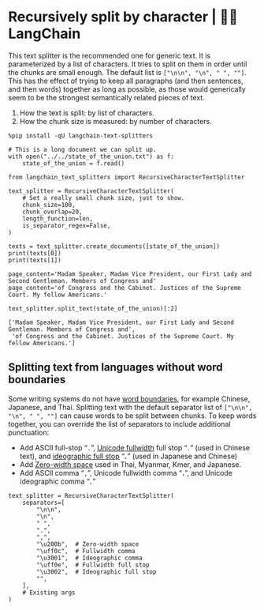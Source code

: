 # Recursively split by character | 🦜️🔗 LangChain
This text splitter is the recommended one for generic text. It is parameterized by a list of characters. It tries to split on them in order until the chunks are small enough. The default list is `["\n\n", "\n", " ", ""]`. This has the effect of trying to keep all paragraphs (and then sentences, and then words) together as long as possible, as those would generically seem to be the strongest semantically related pieces of text.

1.  How the text is split: by list of characters.
2.  How the chunk size is measured: by number of characters.

```
%pip install -qU langchain-text-splitters

```


```
# This is a long document we can split up.
with open("../../state_of_the_union.txt") as f:
    state_of_the_union = f.read()

```


```
from langchain_text_splitters import RecursiveCharacterTextSplitter

```


```
text_splitter = RecursiveCharacterTextSplitter(
    # Set a really small chunk size, just to show.
    chunk_size=100,
    chunk_overlap=20,
    length_function=len,
    is_separator_regex=False,
)

```


```
texts = text_splitter.create_documents([state_of_the_union])
print(texts[0])
print(texts[1])

```


```
page_content='Madam Speaker, Madam Vice President, our First Lady and Second Gentleman. Members of Congress and'
page_content='of Congress and the Cabinet. Justices of the Supreme Court. My fellow Americans.'

```


```
text_splitter.split_text(state_of_the_union)[:2]

```


```
['Madam Speaker, Madam Vice President, our First Lady and Second Gentleman. Members of Congress and',
 'of Congress and the Cabinet. Justices of the Supreme Court. My fellow Americans.']

```


Splitting text from languages without word boundaries[​](#splitting-text-from-languages-without-word-boundaries "Direct link to Splitting text from languages without word boundaries")
---------------------------------------------------------------------------------------------------------------------------------------------------------------------------------------

Some writing systems do not have [word boundaries](https://en.wikipedia.org/wiki/Category:Writing_systems_without_word_boundaries), for example Chinese, Japanese, and Thai. Splitting text with the default separator list of `["\n\n", "\n", " ", ""]` can cause words to be split between chunks. To keep words together, you can override the list of separators to include additional punctuation:

*   Add ASCII full-stop “`.`”, [Unicode fullwidth](https://en.wikipedia.org/wiki/Halfwidth_and_Fullwidth_Forms_(Unicode_block)) full stop “`．`” (used in Chinese text), and [ideographic full stop](https://en.wikipedia.org/wiki/CJK_Symbols_and_Punctuation) “`。`” (used in Japanese and Chinese)
*   Add [Zero-width space](https://en.wikipedia.org/wiki/Zero-width_space) used in Thai, Myanmar, Kmer, and Japanese.
*   Add ASCII comma “`,`”, Unicode fullwidth comma “`，`”, and Unicode ideographic comma “`、`”

```
text_splitter = RecursiveCharacterTextSplitter(
    separators=[
        "\n\n",
        "\n",
        " ",
        ".",
        ",",
        "\u200b",  # Zero-width space
        "\uff0c",  # Fullwidth comma
        "\u3001",  # Ideographic comma
        "\uff0e",  # Fullwidth full stop
        "\u3002",  # Ideographic full stop
        "",
    ],
    # Existing args
)

```
